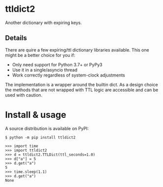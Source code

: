 # ttldict2
Another dictionary with expiring keys.

## Details
There are quire a few expiring/ttl dictionary libraries available. This one might be a better choice for you if:  
  - Only need support for Python 3.7+ or PyPy3
  - Use it in a single/asyncio thread
  - Work correctly regardless of system-clock adjustments

The implementation is a wrapper around the builtin dict. As a design choice the methods that are not wrapped with
TTL logic are accessible and can be used with caution.

# Install & usage
A source distribution is available on PyPI:

```console
$ python -m pip install ttldict2
```

```pycon
>>> import time
>>> import ttldict2
>>> d = ttldict2.TTLDict(ttl_seconds=1.0)
>>> d["a"] = 5
>>> d.get("a")
5
>>> time.sleep(1.1)
>>> d.get("a")
None
```
